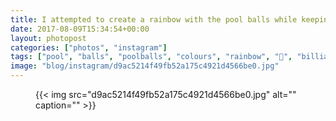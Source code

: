 ```yaml
---
title: I attempted to create a rainbow with the pool balls while keeping the correct layout
date: 2017-08-09T15:34:54+00:00
layout: photopost
categories: ["photos", "instagram"]
tags: ["pool", "balls", "poolballs", "colours", "rainbow", "🌈", "billiards", "eastsidebilliards", "felt", "games"]
image: "blog/instagram/d9ac5214f49fb52a175c4921d4566be0.jpg"
---
```


<figure class="photo photo--square">
  {{< img src="d9ac5214f49fb52a175c4921d4566be0.jpg" alt="" caption="" >}}

</figure>


